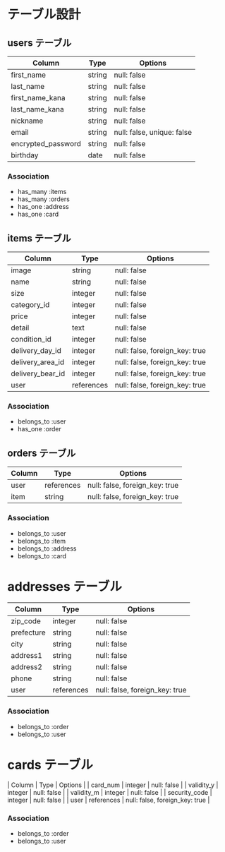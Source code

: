 # テーブル設計

## users テーブル

| Column                | Type    | Options                    |
| --------------------  | ------- | -------------------------- |
| first_name            | string  | null: false                |
| last_name             | string  | null: false                |
| first_name_kana       | string  | null: false                |
| last_name_kana        | string  | null: false                |
| nickname              | string  | null: false                |
| email                 | string  | null: false, unique: false |
| encrypted_password    | string  | null: false                |
| birthday              | date    | null: false                |



### Association

- has_many :items
- has_many :orders
- has_one :address
- has_one :card

## items テーブル

| Column           | Type       | Options                        |
| ---------------- | -----------| ------------------------------ |
| image            | string     | null: false                    |
| name             | string     | null: false                    |
| size             | integer    | null: false                    |
| category_id      | integer    | null: false                    |
| price            | integer    | null: false                    |
| detail           | text       | null: false                    |
| condition_id     | integer    | null: false                    |
| delivery_day_id  | integer    | null: false, foreign_key: true |
| delivery_area_id | integer    | null: false, foreign_key: true |
| delivery_bear_id | integer    | null: false, foreign_key: true |
| user             | references | null: false, foreign_key: true |

### Association

- belongs_to :user
- has_one :order

## orders テーブル

| Column        | Type       | Options                        |
| ------------- | -----------| ------------------------------ |
| user          | references | null: false, foreign_key: true |
| item          | string     | null: false, foreign_key: true |

### Association

- belongs_to :user
- belongs_to :item
- belongs_to :address
- belongs_to :card

# addresses テーブル

| Column        | Type       | Options                        |
| ------------- | ---------- | -------------------------------|
| zip_code      | integer    | null: false                    |
| prefecture    | string     | null: false                    |
| city          | string     | null: false                    |
| address1      | string     | null: false                    |
| address2      | string     | null: false                    |
| phone         | string     | null: false                    |
| user          | references | null: false, foreign_key: true |

### Association

- belongs_to :order
- belongs_to :user



# cards テーブル

| Column        | Type       | Options                        |
| card_num      | integer    | null: false                    |
| validity_y    | integer    | null: false                    |
| validity_m    | integer    | null: false                    |
| security_code | integer    | null: false                    |
| user          | references | null: false, foreign_key: true |

### Association

- belongs_to :order
- belongs_to :user